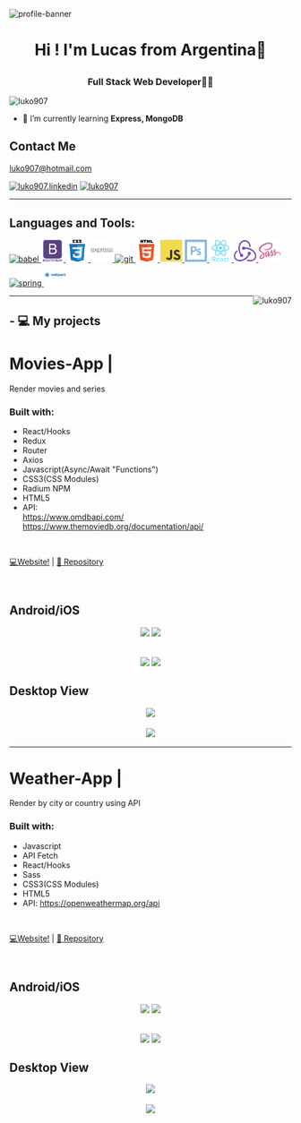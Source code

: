 ![profile-banner](https://user-images.githubusercontent.com/48270029/137372452-e68a0299-63da-4e4a-9862-67e08fce402e.png)

###

<h1 align="center">Hi ! I'm Lucas from Argentina👋 </h1>

## <h3 align="center">Full Stack Web Developer🚀🚀</h3>

<p align="left"> <img src="https://komarev.com/ghpvc/?username=luko907&label=Profile%20views&color=0e75b6&style=flat" alt="luko907" /> </p>

- 🌱 I’m currently learning **Express, MongoDB**

## Contact Me

luko907@hotmail.com

<p align="left">
<a href="https://www.linkedin.com/in/lucas-kochjs/" target="blank"><img align="center" src="https://raw.githubusercontent.com/rahuldkjain/github-profile-readme-generator/master/src/images/icons/Social/linked-in-alt.svg" alt="luko907.linkedin" height="30" width="40" /></a>
<a href="https://www.facebook.com/LucassKoch/" target="blank"><img align="center" src="https://raw.githubusercontent.com/rahuldkjain/github-profile-readme-generator/master/src/images/icons/Social/facebook.svg" alt="luko907" height="30" width="40" /></a>
</p>

---

## Languages and Tools:

<p align="left"> <a href="https://babeljs.io/" target="_blank"> <img src="https://www.vectorlogo.zone/logos/babeljs/babeljs-icon.svg" alt="babel" width="40" height="40"/> </a> <a href="https://getbootstrap.com" target="_blank"> <img src="https://raw.githubusercontent.com/devicons/devicon/master/icons/bootstrap/bootstrap-plain-wordmark.svg" alt="bootstrap" width="40" height="40"/> </a> <a href="https://www.w3schools.com/css/" target="_blank"> <img src="https://raw.githubusercontent.com/devicons/devicon/master/icons/css3/css3-original-wordmark.svg" alt="css3" width="40" height="40"/> </a> <a href="https://expressjs.com" target="_blank"> <img src="https://raw.githubusercontent.com/devicons/devicon/master/icons/express/express-original-wordmark.svg" alt="express" width="40" height="40"/> </a> <a href="https://git-scm.com/" target="_blank"> <img src="https://www.vectorlogo.zone/logos/git-scm/git-scm-icon.svg" alt="git" width="40" height="40"/> </a> <a href="https://www.w3.org/html/" target="_blank"> <img src="https://raw.githubusercontent.com/devicons/devicon/master/icons/html5/html5-original-wordmark.svg" alt="html5" width="40" height="40"/> </a> <a href="https://developer.mozilla.org/en-US/docs/Web/JavaScript" target="_blank"> <img src="https://raw.githubusercontent.com/devicons/devicon/master/icons/javascript/javascript-original.svg" alt="javascript" width="40" height="40"/> </a> <a href="https://www.photoshop.com/en" target="_blank"> <img src="https://raw.githubusercontent.com/devicons/devicon/master/icons/photoshop/photoshop-line.svg" alt="photoshop" width="40" height="40"/> </a> <a href="https://reactjs.org/" target="_blank"> <img src="https://raw.githubusercontent.com/devicons/devicon/master/icons/react/react-original-wordmark.svg" alt="react" width="40" height="40"/> </a> <a href="https://redux.js.org" target="_blank"> <img src="https://raw.githubusercontent.com/devicons/devicon/master/icons/redux/redux-original.svg" alt="redux" width="40" height="40"/> </a> <a href="https://sass-lang.com" target="_blank"> <img src="https://raw.githubusercontent.com/devicons/devicon/master/icons/sass/sass-original.svg" alt="sass" width="40" height="40"/> </a> <a href="https://spring.io/" target="_blank"> <img src="https://www.vectorlogo.zone/logos/springio/springio-icon.svg" alt="spring" width="40" height="40"/> </a> <a href="https://webpack.js.org" target="_blank"> <img src="https://raw.githubusercontent.com/devicons/devicon/d00d0969292a6569d45b06d3f350f463a0107b0d/icons/webpack/webpack-original-wordmark.svg" alt="webpack" width="40" height="40"/> </a> </p>

<p><img align="right" src="https://github-readme-stats.vercel.app/api/top-langs?username=luko907&show_icons=true&locale=en&layout=compact" alt="luko907" /></p>

---

## - 💻 My projects

# Movies-App |

Render movies and series

### Built with:

- React/Hooks
- Redux
- Router
- Axios
- Javascript(Async/Await "Functions")
- CSS3(CSS Modules)
- Radium NPM
- HTML5
- API:<br />
  https://www.omdbapi.com/<br />
  https://www.themoviedb.org/documentation/api/

<br />
 
<a href="https://movies-app-lk.netlify.app"> 💻Website!<a/> | <a href="https://github.com/luko907/moviesApp"> 📲 Repository</a>
  
<br />

## Android/iOS

<div align="center">
  <img src="https://user-images.githubusercontent.com/48270029/140329935-6433117d-13bb-4a39-88e6-dbc44687e314.png" />
  <img src="https://user-images.githubusercontent.com/48270029/140329948-2d498532-dd4e-45c2-95be-6e2ba9bbf212.png" />
</div>

<br />
<br />

<div align="center">
  <img src="https://user-images.githubusercontent.com/48270029/140329951-0c3dc74c-2262-4f28-a83a-4cf6beaa6869.png" />
  <img src="https://user-images.githubusercontent.com/48270029/140329953-8541cceb-6a1f-472f-822d-178e7c3b3d35.png" />
</div>

## Desktop View
<div align="center">
  <img src="https://user-images.githubusercontent.com/48270029/139948300-1789d36f-25d3-4f5e-b40d-c3b59b20af38.png" />
  <br />
  <br />
  <img src="https://user-images.githubusercontent.com/48270029/139947543-55381647-d935-4fd0-92d7-c5a64429b798.png" />
</div>
  
************  
  
# Weather-App |

Render by city or country using API

### Built with:

- Javascript
- API Fetch
- React/Hooks
- Sass
- CSS3(CSS Modules)
- HTML5
- API: https://openweathermap.org/api
  
<br />

<a href="https://weather-app-lk.netlify.app"> 💻Website!<a/> | <a href="https://github.com/luko907/weather-app"> 📲 Repository</a>
  
<br />
  

## Android/iOS

<div align="center">
  <img src="https://user-images.githubusercontent.com/48270029/140330786-4d89290e-e3c9-4beb-ad1b-c122b321e89c.png" />
  <img src="https://user-images.githubusercontent.com/48270029/140330796-af539b29-3610-4f72-bfe6-b1af77495dd6.png" />
</div>

<br />
<br />

<div align="center">
  <img src="https://user-images.githubusercontent.com/48270029/140330798-e2fdbe2f-b695-4275-bb7f-36d73d77d800.png" />
  <img src="https://user-images.githubusercontent.com/48270029/140330800-81681919-604f-4bf3-a2b7-92075c889aae.png" />
</div>

## Desktop View
<div align="center">
  <img src="https://user-images.githubusercontent.com/48270029/139955322-2247669e-89fa-44fc-998a-c5e83da4aacb.png" />
  <br />
  <br />
  <img src="https://user-images.githubusercontent.com/48270029/139955313-0050f906-4d31-45a1-bc7e-df58089dbfed.png" />
</div>
